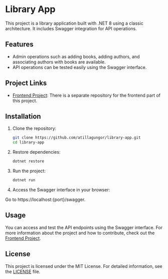 # Library App

This project is a library application built with .NET 8 using a classic architecture. It includes Swagger integration for API operations.

## Features

- Admin operations such as adding books, adding authors, and associating authors with books are available.
- API operations can be tested easily using the Swagger interface.

## Project Links

- [Frontend Project](https://github.com/atillagungor/library.app): There is a separate repository for the frontend part of this project.

## Installation

1. Clone the repository:

   ```bash
   git clone https://github.com/atillagungor/library-app.git
   cd library-app

2. Restore dependencies:

   ```bash
   dotnet restore

3. Run the project:

   ```bash
   dotnet run

4. Access the Swagger interface in your browser:

Go to https://localhost:{port}/swagger.

## Usage

You can access and test the API endpoints using the Swagger interface. For more information about the project and how to contribute, check out the [Frontend Project](https://github.com/atillagungor/library.app).

## License

This project is licensed under the MIT License. For detailed information, see the [LICENSE](./LICENSE) file.
